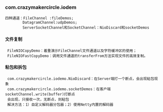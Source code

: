 ### com.crazymakercircle.iodem
    四种通道：FileChannel :fileDemos;
            DatagramChannel:udpDemos;
            ServerSocketChannel和SocketChannel：NioDiscard和socketDemos
#### 文件复制
     FileNIOCopyDemo：着重演示FileChannel文件通道以及字符缓冲区的使用；
     FileNIOFastCopyDemo：调用文件通道的transferFrom方法实现文件的高效复制。
#### 粘包和拆包
     com.crazymakercircle.iodemo.NioDiscard：在Server端打一个断点，会出现粘包现象
     com.crazymakercircle.iodemo.socketDemos：在客户端socketChannel.write(buffer)打断点
     会出现，只接收一次，无断点，则粘包
     解决方法：1）自定义解码器分包器；2）使用Netty内置的解码器
